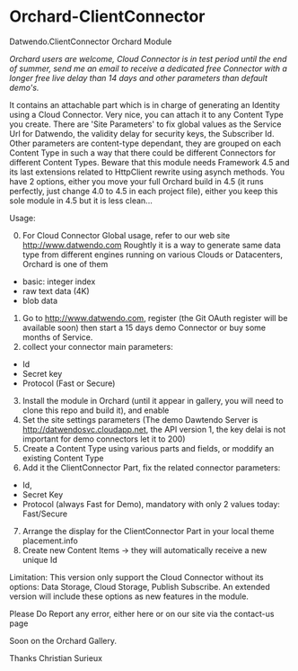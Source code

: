Orchard-ClientConnector
=======================

Datwendo.ClientConnector Orchard Module

*Orchard users are welcome, Cloud Connector is in test period until the end of summer, send me an email to receive a dedicated free Connector with a longer free live delay than 14 days and other parameters than default demo's.*

It contains an attachable part which is in charge of generating an Identity using a Cloud Connector.
Very nice, you can attach it to any Content Type you create. 
There are 'Site Parameters' to fix global values as the Service Url for Datwendo, the validity delay for security keys, the Subscriber Id.
Other parameters are content-type dependant, they are grouped on each Content Type in such a way that there could be different Connectors for different Content Types.
Beware that this module needs Framework 4.5 and its last extensions related to HttpClient rewrite using asynch methods.
You have 2 options, either you move your full Orchard build in 4.5 (it runs perfectly, just change 4.0 to 4.5 in each project file), either you keep this sole module in 4.5 but it is less clean...

Usage:

0) For Cloud Connector Global usage, refer to our web site http://www.datwendo.com
Roughtly it is a way to generate same data type from different engines running on various Clouds or Datacenters, Orchard is one of them
- basic: integer index 
- raw text data (4K)
- blob data

1) Go to http://www.datwendo.com, register (the Git OAuth register will be available soon) then start a 15 days demo Connector or buy some months of Service.
2) collect your connector main parameters:
 - Id
 - Secret key
 - Protocol (Fast or Secure)
 3) Install the module in Orchard (until it appear in gallery, you will need to clone this repo and build it), and enable
 4) Set the site settings parameters (The demo Dawtendo Server is http://datwendosvc.cloudapp.net, the API version 1, the key delai is not important for demo connectors let it to 200)
 5) Create a Content Type using various parts and fields, or moddify an existing Content Type
 6) Add it the ClientConnector Part, fix the related connector parameters:
 - Id,
 - Secret Key
 - Protocol (always Fast for Demo), mandatory with only 2 values today: Fast/Secure
 7) Arrange the display for the ClientConnector Part in your local theme placement.info
 8) Create new Content Items -> they will automatically receive a new unique Id

 Limitation:
 This version only support the Cloud Connector without its options: Data Storage, Cloud Storage, Publish Subscribe.
 An extended version will include these options as new features in the module.

 Please Do Report any error, either here or on our site via the contact-us page


Soon on the Orchard Gallery.

Thanks
Christian Surieux
